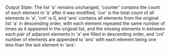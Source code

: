 Output State: The list 'a' remains unchanged, 'counter' contains the count of each element in 'a' after it was modified, 'cur' is the total count of all elements in 'a', 'cnt' is 0, and 'ans' contains all elements from the original list 'a' in descending order, with each element repeated the same number of times as it appeared in the original list, and the missing elements in between each pair of adjacent elements in 'a' are filled in descending order, and 'cnt' number of elements are appended to 'ans' with each element being one less than the last element in 'ans'.